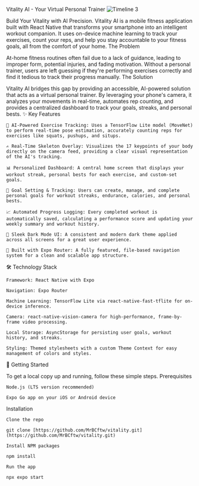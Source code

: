 Vitality AI - Your Virtual Personal Trainer
![Timeline 3](https://github.com/user-attachments/assets/9bfcf37b-b986-4a45-ba9a-63e200249050)


Build Your Vitality with AI Precision. Vitality AI is a mobile fitness application built with React Native that transforms your smartphone into an intelligent workout companion. It uses on-device machine learning to track your exercises, count your reps, and help you stay accountable to your fitness goals, all from the comfort of your home.
The Problem

At-home fitness routines often fail due to a lack of guidance, leading to improper form, potential injuries, and fading motivation. Without a personal trainer, users are left guessing if they're performing exercises correctly and find it tedious to track their progress manually.
The Solution

Vitality AI bridges this gap by providing an accessible, AI-powered solution that acts as a virtual personal trainer. By leveraging your phone's camera, it analyzes your movements in real-time, automates rep counting, and provides a centralized dashboard to track your goals, streaks, and personal bests.
✨ Key Features

    🤖 AI-Powered Exercise Tracking: Uses a TensorFlow Lite model (MoveNet) to perform real-time pose estimation, accurately counting reps for exercises like squats, pushups, and situps.

    ✍️ Real-Time Skeleton Overlay: Visualizes the 17 keypoints of your body directly on the camera feed, providing a clear visual representation of the AI's tracking.

    📊 Personalized Dashboard: A central home screen that displays your workout streak, personal bests for each exercise, and custom-set goals.

    🎯 Goal Setting & Tracking: Users can create, manage, and complete personal goals for workout streaks, endurance, calories, and personal bests.

    📈 Automated Progress Logging: Every completed workout is automatically saved, calculating a performance score and updating your weekly summary and workout history.

    🌙 Sleek Dark Mode UI: A consistent and modern dark theme applied across all screens for a great user experience.

    🚀 Built with Expo Router: A fully featured, file-based navigation system for a clean and scalable app structure.

🛠️ Technology Stack

    Framework: React Native with Expo

    Navigation: Expo Router

    Machine Learning: TensorFlow Lite via react-native-fast-tflite for on-device inference.

    Camera: react-native-vision-camera for high-performance, frame-by-frame video processing.

    Local Storage: AsyncStorage for persisting user goals, workout history, and streaks.

    Styling: Themed stylesheets with a custom Theme Context for easy management of colors and styles.

🚀 Getting Started

To get a local copy up and running, follow these simple steps.
Prerequisites

    Node.js (LTS version recommended)

    Expo Go app on your iOS or Android device

Installation

    Clone the repo

    git clone [https://github.com/MrBCftw/vitality.git](https://github.com/MrBCftw/vitality.git)

    Install NPM packages

    npm install

    Run the app

    npx expo start

